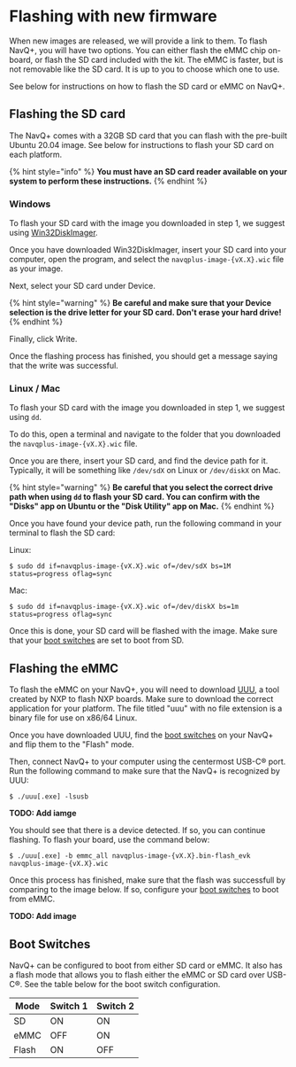 # Flashing with new firmware

When new images are released, we will provide a link to them. To flash NavQ+, you will have two options. You can either flash the eMMC chip on-board, or flash the SD card included with the kit. The eMMC is faster, but is not removable like the SD card. It is up to you to choose which one to use.

See below for instructions on how to flash the SD card or eMMC on NavQ+.

## Flashing the SD card
The NavQ+ comes with a 32GB SD card that you can flash with the pre-built Ubuntu 20.04 image. See below for instructions to flash your SD card on each platform.

{% hint style="info" %}
    **You must have an SD card reader available on your system to perform these instructions.**
{% endhint %}

### Windows
To flash your SD card with the image you downloaded in step 1, we suggest using [Win32DiskImager](https://win32diskimager.org/).

Once you have downloaded Win32DiskImager, insert your SD card into your computer, open the program, and select the `navqplus-image-{vX.X}.wic` file as your image.

Next, select your SD card under Device.

{% hint style="warning" %}
    **Be careful and make sure that your Device selection is the drive letter for your SD card. Don't erase your hard drive!**
{% endhint %}

Finally, click Write.

Once the flashing process has finished, you should get a message saying that the write was successful.

### Linux / Mac
To flash your SD card with the image you downloaded in step 1, we suggest using `dd`.

To do this, open a terminal and navigate to the folder that you downloaded the `navqplus-image-{vX.X}.wic` file.

Once you are there, insert your SD card, and find the device path for it. Typically, it will be something like `/dev/sdX` on Linux or `/dev/diskX` on Mac.

{% hint style="warning" %}
    **Be careful that you select the correct drive path when using `dd` to flash your SD card. You can confirm with the "Disks" app on Ubuntu or the "Disk Utility" app on Mac.**
{% endhint %}

Once you have found your device path, run the following command in your terminal to flash the SD card:

Linux:
```
$ sudo dd if=navqplus-image-{vX.X}.wic of=/dev/sdX bs=1M status=progress oflag=sync
```

Mac:
```
$ sudo dd if=navqplus-image-{vX.X}.wic of=/dev/diskX bs=1m status=progress oflag=sync
```

Once this is done, your SD card will be flashed with the image. Make sure that your [boot switches](#boot-switches) are set to boot from SD.

## Flashing the eMMC
To flash the eMMC on your NavQ+, you will need to download [UUU](https://github.com/NXPmicro/mfgtools/releases/tag/uuu_1.4.193), a tool created by NXP to flash NXP boards. Make sure to download the correct application for your platform. The file titled "uuu" with no file extension is a binary file for use on x86/64 Linux.

Once you have downloaded UUU, find the [boot switches](#boot-switches) on your NavQ+ and flip them to the "Flash" mode.

Then, connect NavQ+ to your computer using the centermost USB-C® port. Run the following command to make sure that the NavQ+ is recognized by UUU:

```
$ ./uuu[.exe] -lsusb
```

**TODO: Add iamge**

You should see that there is a device detected. If so, you can continue flashing. To flash your board, use the command below:

```
$ ./uuu[.exe] -b emmc_all navqplus-image-{vX.X}.bin-flash_evk navqplus-image-{vX.X}.wic
```

Once this process has finished, make sure that the flash was successfull by comparing to the image below. If so, configure your [boot switches](#boot-switches) to boot from eMMC.

**TODO: Add image**

## Boot Switches

NavQ+ can be configured to boot from either SD card or eMMC. It also has a flash mode that allows you to flash either the eMMC or SD card over USB-C®. See the table below for the boot switch configuration.

| Mode  | Switch 1 | Switch 2 |
| ----- | -------- | -------- |
|  SD   |    ON    |    ON    |
| eMMC  |    OFF   |    ON    |
| Flash |    ON    |    OFF   |
